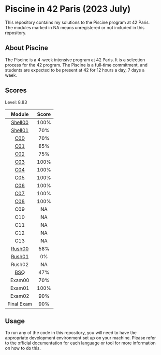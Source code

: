 # Piscine in 42 Paris (2023 July)

This repository contains my solutions to the Piscine program at 42 Paris. The modules marked in NA means unregistered or not included in this repository.

## About Piscine

The Piscine is a 4-week intensive program at 42 Paris. It is a selection process for the 42 program. The Piscine is a full-time commitment, and students are expected to be present at 42 for 12 hours a day, 7 days a week.

## Scores

Level: 8.83

| Module | Score  |
| :----------------:| :----------:|
| [Shell00](./Sh00) | 100% |
| [Shell01](./Sh01) | 70% |
| [C00](./c00) | 70% |
| [C01](./c01) | 85% |
| [C02](./c02) | 75% |
| [C03](./c03) | 100% |
| [C04](./c04) | 100% |
| [C05](./c05) | 100% |
| [C06](./c06) | 100% |
| [C07](./c07) | 100% |
| [C08](./c08) | 100% |
| C09 | NA |
| C10 | NA |
| C11 | NA |
| C12 | NA |
| C13 | NA |
| [Rush00](./rush00) | 58% |
| [Rush01](./rush01/) | 0% |
| Rush02 | NA |
| [BSQ](./bsq/) | 47% |
| Exam00 | 70% |
| Exam01 | 100% |
| Exam02 | 90% |
| Final Exam | 90% |

## Usage

To run any of the code in this repository, you will need to have the appropriate development environment set up on your machine. Please refer to the official documentation for each language or tool for more information on how to do this.

